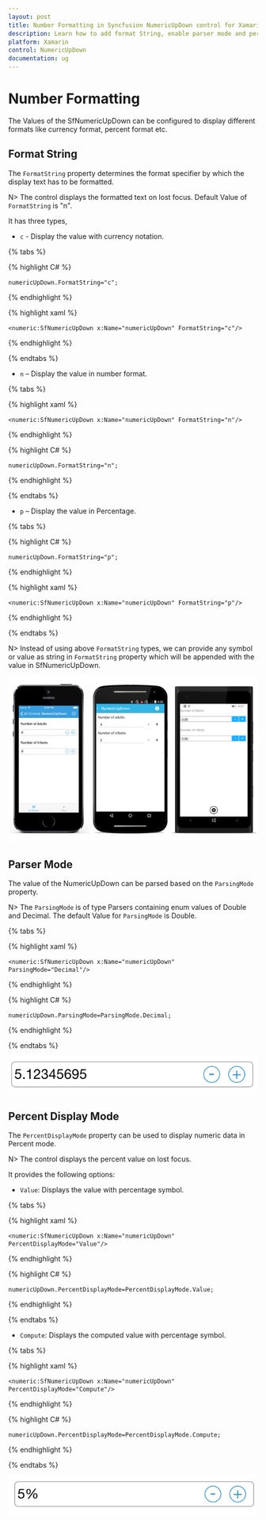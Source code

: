 ```yaml
---
layout: post
title: Number Formatting in Syncfusion NumericUpDown control for Xamarin.Forms
description: Learn how to add format String, enable parser mode and percent display mode for NumericUpDown control.
platform: Xamarin
control: NumericUpDown
documentation: ug
---
```

# Number Formatting

The Values of the SfNumericUpDown can be configured to display different formats like currency format, percent format etc. 

## Format String

The `FormatString` property determines the format specifier by which the display text has to be formatted. 

N> The control displays the formatted text on lost focus. Default Value of `FormatString` is "n". 

It has three types,

* `c` - Display the value with currency notation.

{% tabs %}
	
{% highlight C# %}
	
	numericUpDown.FormatString="c";
	 
{% endhighlight %}

{% highlight xaml %}

	<numeric:SfNumericUpDown x:Name="numericUpDown" FormatString="c"/>
	
{% endhighlight %}

{% endtabs %}

* `n` – Display the value in number format.
	
{% tabs %}	

{% highlight xaml %}

	<numeric:SfNumericUpDown x:Name="numericUpDown" FormatString="n"/>
	
{% endhighlight %}

	
{% highlight C# %}
	
	numericUpDown.FormatString="n";
	 
{% endhighlight %}

{% endtabs %}

* `p` – Display the value in Percentage.
	
{% tabs %}	
	
{% highlight C# %}

	numericUpDown.FormatString="p";
	 
{% endhighlight %}

{% highlight xaml %}

	<numeric:SfNumericUpDown x:Name="numericUpDown" FormatString="p"/>
	
{% endhighlight %}

{% endtabs %}

	
N> Instead of using above `FormatString` types, we can provide any symbol or value as string in `FormatString` property which will be appended with the value in SfNumericUpDown.

![](images/format.png)

## Parser Mode

The value of the NumericUpDown can be parsed based on the `ParsingMode` property. 

N> The `ParsingMode` is of type Parsers containing enum values of Double and Decimal. The default Value for `ParsingMode` is Double.

{% tabs %}

{% highlight xaml %}

	<numeric:SfNumericUpDown x:Name="numericUpDown" ParsingMode="Decimal"/>
	
{% endhighlight %}

{% highlight C# %}

	numericUpDown.ParsingMode=ParsingMode.Decimal;
	  
{% endhighlight %}


{% endtabs %}


![](images/ParserMode.png)

## Percent Display Mode

The `PercentDisplayMode` property can be used to display numeric data in Percent mode. 

N> The control displays the percent value on lost focus. 

It provides the following options:

* `Value`: Displays the value with percentage symbol.

{% tabs %}

{% highlight xaml %}

	<numeric:SfNumericUpDown x:Name="numericUpDown" PercentDisplayMode="Value"/>
	
{% endhighlight %}

{% highlight C# %}

	numericUpDown.PercentDisplayMode=PercentDisplayMode.Value;

{% endhighlight %}

{% endtabs %}


* `Compute`: Displays the computed value with percentage symbol.

{% tabs %}

{% highlight xaml %}

	<numeric:SfNumericUpDown x:Name="numericUpDown" PercentDisplayMode="Compute"/>
	
{% endhighlight %}

{% highlight C# %}

	numericUpDown.PercentDisplayMode=PercentDisplayMode.Compute;

{% endhighlight %}

{% endtabs %}


![](images/PercentageDisplayMode.png)